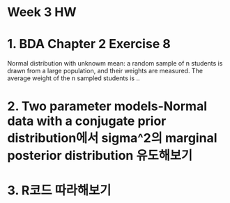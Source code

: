 
# Week 3 HW
# 1. BDA Chapter 2 Exercise 8
Normal distribution with unknowm mean: a random sample of n students is drawn from a large population,
and their weights are measured. The average weight of the n sampled students is ..

# 2. Two parameter models-Normal data with a conjugate prior distribution에서 sigma^2의 marginal posterior distribution 유도해보기

# 3. R코드 따라해보기
